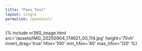 ```yaml
---
title: "Pano Test"
layout: single
permalink: /panotest/
---
```


{% include vr360_image.html
   src='/assets/IMG_20250904_174621_00_114.jpg'
   height='70vh'
   invert_drag='true'
   hfov='100' min_hfov='40' max_hfov='120'
%}
